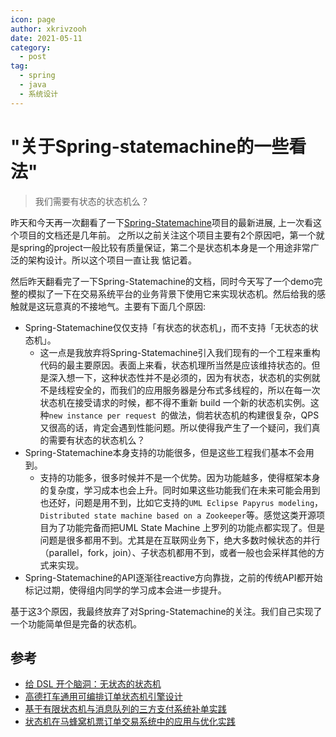 ```yaml
---
icon: page
author: xkrivzooh
date: 2021-05-11
category:
  - post
tag:
  - spring
  - java
  - 系统设计
---
```


# "关于Spring-statemachine的一些看法"

> 我们需要有状态的状态机么？

昨天和今天再一次翻看了一下[Spring-Statemachine](https://projects.spring.io/spring-statemachine/)项目的最新进展, 上一次看这个项目的文档还是几年前。
之所以之前关注这个项目主要有2个原因吧，第一个就是spring的project一般比较有质量保证，第二个是状态机本身是一个用途非常广泛的架构设计。所以这个项目一直让我
惦记着。

然后昨天翻看完了一下Spring-Statemachine的文档，同时今天写了一个demo完整的模拟了一下在交易系统平台的业务背景下使用它来实现状态机。然后给我的感触就是这玩意真的不接地气。主要有下面几个原因:

- Spring-Statemachine仅仅支持「有状态的状态机」，而不支持「无状态的状态机」。
    - 这一点是我放弃将Spring-Statemachine引入我们现有的一个工程来重构代码的最主要原因。表面上来看，状态机理所当然是应该维持状态的。但是深入想一下，这种状态性并不是必须的，因为有状态，状态机的实例就不是线程安全的，而我们的应用服务器是分布式多线程的，所以在每一次状态机在接受请求的时候，都不得不重新 build 一个新的状态机实例。这种`new instance per request `的做法，倘若状态机的构建很复杂，QPS 又很高的话，肯定会遇到性能问题。所以使得我产生了一个疑问，我们真的需要有状态的状态机么？
- Spring-Statemachine本身支持的功能很多，但是这些工程我们基本不会用到。
    - 支持的功能多，很多时候并不是一个优势。因为功能越多，使得框架本身的复杂度，学习成本也会上升。同时如果这些功能我们在未来可能会用到也还好，问题是用不到，比如它支持的`UML Eclipse Papyrus modeling`， `Distributed state machine based on a Zookeeper`等。感觉这类开源项目为了功能完备而把UML State Machine 上罗列的功能点都实现了。但是问题是很多都用不到。尤其是在互联网业务下，绝大多数时候状态的并行（parallel，fork，join）、子状态机都用不到，或者一般也会采样其他的方式来实现。
- Spring-Statemachine的API逐渐往reactive方向靠拢，之前的传统API都开始标记过期，使得组内同学的学习成本会进一步提升。


基于这3个原因，我最终放弃了对Spring-Statemachine的关注。我们自己实现了一个功能简单但是完备的状态机。

## 参考

- [给 DSL 开个脑洞：无状态的状态机](https://www.infoq.cn/article/fhyjf3jhluwbqpbyg6oi)
- [高德打车通用可编排订单状态机引擎设计](https://mp.weixin.qq.com/s/0GfCOUEw4svvSQVoShjJDw)
- [基于有限状态机与消息队列的三方支付系统补单实践](https://mp.weixin.qq.com/s/9Z-N3cfWu7oMVJsTDkbb-Q)
- [状态机在马蜂窝机票订单交易系统中的应用与优化实践](https://www.cnblogs.com/mfwtech/p/10694199.html)
